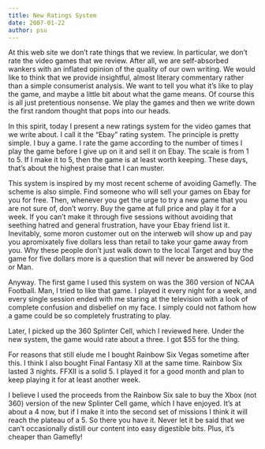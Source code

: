 ```yaml
---
title: New Ratings System
date: 2007-01-22
author: psu
---
```


At this web site we don’t rate things that we review. In particular, we don’t rate the video games that we review. After all, we are self-absorbed wankers with an inflated opinion of the quality of our own writing. We would like to think that we provide insightful, almost literary commentary rather than a simple consumerist analysis. We want to tell you what it’s like to play the game, and maybe a little bit about what the game means. Of course this is all just pretentious nonsense. We play the games and then we write down the first random thought that pops into our heads.

In this spirit, today I present a new ratings system for the video games that we write about. I call it the “Ebay” rating system. The principle is pretty simple. I buy a game. I rate the game according to the number of times I play the game before I give up on it and sell it on Ebay. The scale is from 1 to 5. If I make it to 5, then the game is at least worth keeping. These days, that’s about the highest praise that I can muster.

This system is inspired by my most recent scheme of avoiding Gamefly. The scheme is also
simple. Find someone who will sell your games on Ebay for you for free. Then, whenever you
get the urge to try a new game that you are not sure of, don’t worry. Buy the game at full
price and play it for a week. If you can’t make it through five sessions without avoiding
that seething hatred and general frustration, have your Ebay friend list it. Inevitably,
some moron customer out on the interweb will show up and pay you apromixately five dollars
less than retail to take your game away from you. Why these people don’t just walk down to
the local Target and buy the game for five dollars more is a question that will never be
answered by God or Man.

Anyway. The first game I used this system on was the 360 version of NCAA Football. Man, I tried to like that game. I played it every night for a week, and every single session ended with me staring at the television with a look of complete confusion and disbelief on my face. I simply could not fathom how a game could be so completely frustrating to play.

Later, I picked up the 360 Splinter Cell, which I reviewed here. Under the new system, the game would rate about a three. I got $55 for the thing.

For reasons that still elude me I bought Rainbow Six Vegas sometime after this. I think I also bought Final Fantasy XII at the same time. Rainbow Six lasted 3 nights. FFXII is a solid 5. I played it for a good month and plan to keep playing it for at least another week.

I believe I used the proceeds from the Rainbow Six sale to buy the Xbox (not 360) version of the new Splinter Cell game, which I have enjoyed. It’s at about a 4 now, but if I make it into the second set of missions I think it will reach the plateau of a 5.
So there you have it. Never let it be said that we can’t occasionally distill our content into easy digestible bits. Plus, it’s cheaper than Gamefly!
